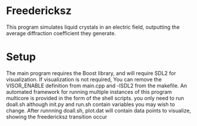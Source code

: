 # Freedericksz
This program simulates liquid crystals in an electric field, outputting the average diffraction coefficient they generate.

# Setup
The main program requires the Boost library, and will require SDL2 for visualization. If visualization is not required, You can remove the VISOR_ENABLE definition from main.cpp and -lSDL2 from the makefile. An automated framework for running multiple instances of this program multicore is provided in the form of the shell scripts. you only need to run doall.sh although init.py and run.sh contain variables you may wish to change. After runnning doall.sh, plot.dat will contain data points to visualize, showing the freedericksz transition occur 
